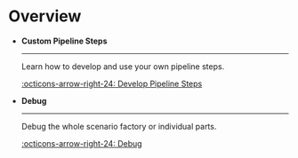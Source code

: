 # Overview

<div class="grid cards" markdown>

-   __Custom Pipeline Steps__

    ---

    Learn how to develop and use your own pipeline steps.

    [:octicons-arrow-right-24: Develop Pipeline Steps](./create_pipeline_step)

-   __Debug__

    ---

    Debug the whole scenario factory or individual parts.

    [:octicons-arrow-right-24: Debug](./debug)


</div>
